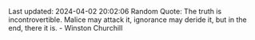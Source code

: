 Last updated: 2024-04-02 20:02:06
Random Quote: The truth is incontrovertible. Malice may attack it, ignorance may deride it, but in the end, there it is. - Winston Churchill